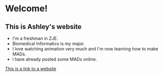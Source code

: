# Welcome!
## This is Ashley's website

- I'm a freshman in ZJE.
- Biomedical Informatics is my major.
- I love watching animation very much and I'm now learning how to make MADs.
- l have already posted some MADs online. 

[This is a link to a website](https://github.com/)